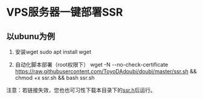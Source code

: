 # VPS服务器一键部署SSR

## 以ubunu为例

1. 安装wget
sudo apt install wget

2. 自动化脚本部署（root权限下）
wget -N --no-check-certificate https://raw.githubusercontent.com/ToyoDAdoubi/doubi/master/ssr.sh && chmod +x ssr.sh && bash ssr.sh

注意：若链接失效，您也也可习性下载本目录下的[ssr.h](https://raw.githubusercontent.com/FLHonker/autoVPS-ssr/652dca3ea530082cfe3db9349cb501162f5c7563/ssr.sh)后运行。